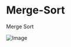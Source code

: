 # Merge-Sort
Merge Sort

![Image](https://github.com/user-attachments/assets/e582bd63-f30b-491b-96a0-c548ec8ea24a)

